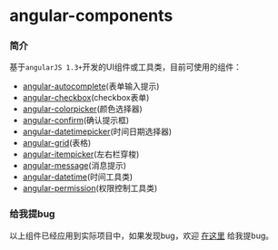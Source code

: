 # angular-components

### 简介
基于`angularJS 1.3+`开发的UI组件或工具类，目前可使用的组件： 

- [angular-autocomplete](https://github.com/linjinying/angular-components/tree/master/angular-autocomplete)(表单输入提示)
- [angular-checkbox](https://github.com/linjinying/angular-components/tree/master/angular-checkbox)(checkbox表单)
- [angular-colorpicker](https://github.com/linjinying/angular-components/tree/master/angular-colorpicker)(颜色选择器)
- [angular-confirm](https://github.com/linjinying/angular-components/tree/master/angular-confirm)(确认提示框)
- [angular-datetimepicker](https://github.com/linjinying/angular-components/tree/master/angular-datetimepicker)(时间日期选择器)
- [angular-grid](https://github.com/linjinying/angular-components/tree/master/angular-grid)(表格)
- [angular-itempicker](https://github.com/linjinying/angular-components/tree/master/angular-itempicker)(左右栏穿梭)
- [angular-message](https://github.com/linjinying/angular-components/tree/master/angular-message)(消息提示)
- [angular-datetime](https://github.com/linjinying/angular-components/tree/master/angular-datetime)(时间工具类)
- [angular-permission](https://github.com/linjinying/angular-components/tree/master/angular-permission)(权限控制工具类)

### 给我提bug
以上组件已经应用到实际项目中，如果发现bug，欢迎 [在这里](https://github.com/linjinying/angular-components/issues) 给我提bug。